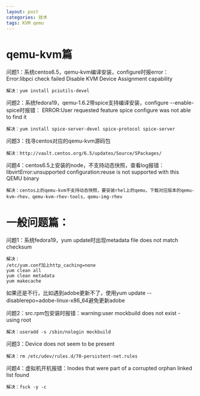 ```yaml
---
layout: post
categories: 技术
tags: KVM qemu   
---
```


# qemu-kvm篇

问题1：系统centos6.5，qemu-kvm编译安装，configure时报error：
Error:libpci check failed
Disable KVM Device Assignment capability

	解决：yum install pciutils-devel

问题2：系统fedora19，qemu-1.6.2带spice支持编译安装，configure --enable-spice时报错：
ERROR:User requested feature spice
configure was not able to find it

	解决：yum install spice-server-devel spice-protocol spice-server

问题3：找寻centos对应的qemu-kvm源码包

	解决：http://vault.centos.org/6.5/updates/Source/SPackages/

问题4：centos6.5上安装的node，不支持动态快照，查看log报错：
libvirtError:unsupported configuration:reuse is not supported with this QEMU binary
	
	解决：centos上的qemu-kvm不支持动态快照，要安装rhel上的qemu，下载对应版本的qemu-kvm-rhev，qemu-kvm-rhev-tools，qemu-img-rhev

# 一般问题篇：
问题1：系统fedora19，yum update时出现metadata file does not match checksum

	解决：
	/etc/yum.conf加上http_caching=none
	yum clean all  
	yum clean metadata  
	yum makecache
	
如果还是不行，比如遇到adobe更新不了，使用yum update --disablerepo=adobe-linux-x86_64避免更新adobe

问题2：src.rpm包安装时报错：warning:user mockbuild does not exist - using root

	解决：useradd -s /sbin/nologin mockbuild

问题3：Device does not seem to be present

	解决：rm /etc/udev/rules.d/70-persistent-net.rules

问题4：虚拟机开机报错：Inodes that were part of a corrupted orphan linked list found

	解决：fsck -y -c
